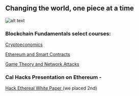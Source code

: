 ## Changing the world, one piece at a time

![alt text](https://lightroom.adobe.com/v2c/spaces/8d3d85bb0d30462c8634a4fc81b126b2/assets/29bc06d519b84b0e8bcc0574c8985daf/revisions/8319ef3800a94cbe90fb6b84314750bf/renditions/0712cd338ba9c0cf4b14d9ca35815e77 "Aparna")

### Blockchain Fundamentals select courses: 

<a href="https://youtu.be/Dcyb3Db5Ny4" target="_blank"> Cryptoeconomics </a>

<a href="https://www.youtube.com/watch?v=pYLhLoTHKxE" target="_blank"> Ethereum and Smart Contracts </a>

<a href="https://www.youtube.com/watch?v=Y_dBl-iLeMc" target="_blank"> Game Theory and Network Attacks </a> 


### Cal Hacks Presentation on Ethereum - 

<a href="https://docs.google.com/presentation/d/160p8z4UmN6XQwMrJNr1wEVrTNqt6Wcvu4SfXHP-1nnY/edit?ts=59f070a8#slide=id.g28ea9f4470_1_40" target="_blank"> Hack Ethereal White Paper </a> (we placed 2nd) 






